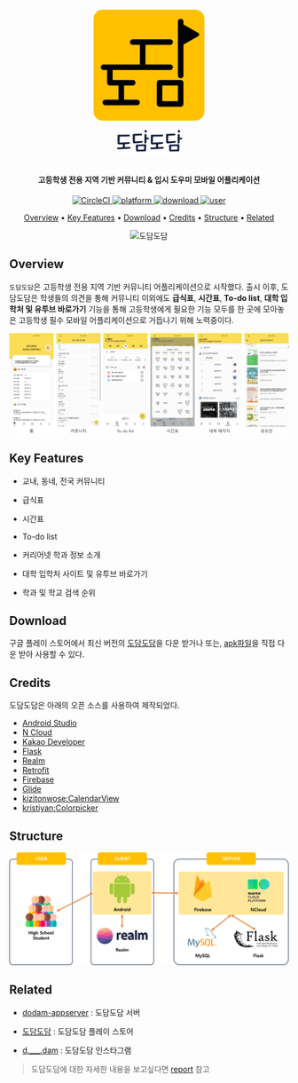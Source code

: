 <h1 align="center">
  <br>
  <a href="https://play.google.com/store/apps/details?id=com.dum.dodam"><img src=".docs/logo.png" alt="도담도담" width="200"></a>
  <br>
    <img src=".docs/logo_typo.png" alt="도담도담" width="120" style="margin:10px 0px">
  <br>
</h1>
<h4 align="center">고등학생 전용 지역 기반 커뮤니티 & 입시 도우미 모바일 어플리케이션</h4>

<p align="center">
  <a href="https://circleci.com/gh/Algostu/dodam-android">
    <img src="https://circleci.com/gh/Algostu/dodam-android.svg?style=shield&circle-token=14c8508587837734fbf0aede267564502b87760d"
         alt="CircleCI">
  </a>
  <a href="https://circleci.com/gh/Algostu/dodam-android">
    <img src="https://img.shields.io/badge/platform-android-4CAB9F"
         alt="platform">
  </a>
  <a href="https://play.google.com/store/apps/details?id=com.dum.dodam">
    <img src="https://img.shields.io/badge/download-57-1EAEDB"
         alt="download">
  </a>
  <a href="https://play.google.com/store/apps/details?id=com.dum.dodam">
    <img src="https://img.shields.io/badge/user-40-ff69b4"
         alt="user">
  </a>
</p>
<p align="center">
  <a href="#overview">Overview</a> • 
  <a href="#key-features">Key Features</a> • 
  <a href="#download">Download</a> •  
  <a href="#credits">Credits</a> •   
  <a href="#structure">Structure</a> • 
  <a href="#related">Related</a>
</p>
<p align="center">
   <img src=".docs\full_gif.gif" alt="도담도담"> 
</p>



## Overview

`도담도담`은 고등학생 전용 지역 기반 커뮤니티 어플리케이션으로 시작했다. 출시 이후, 도담도담은 학생들의 의견을 통해 커뮤니티 이외에도 **급식표**, **시간표**, **To-do list**, **대학 입학처 및 유투브 바로가기** 기능을 통해 고등학생에게 필요한 기능 모두를  한 곳에 모아놓은 고등학생 필수 모바일 어플리케이션으로 거듭나기 위해 노력중이다.

![screenshots](.docs/screenshots.png)

## Key Features

* 교내, 동네, 전국 커뮤니티

* 급식표
* 시간표
* To-do list
* 커리어넷 학과 정보 소개
* 대학 입학처 사이트 및 유투브 바로가기
* 학과 및 학교 검색 순위

## Download

구글 플레이 스토어에서 최신 버전의 [도담도담](https://play.google.com/store/apps/details?id=com.dum.dodam)을 다운 받거나 또는, [apk파일](app/release/)을 직접 다운 받아 사용할 수 있다.

## Credits

도담도담은 아래의 오픈 소스를 사용하여 제작되었다.

* [Android Studio](https://developer.android.com/studio)
* [N Cloud](https://www.ncloud.com/)
* [Kakao Developer](https://developers.kakao.com/)
* [Flask](https://flask.palletsprojects.com/en/1.1.x/)
* [Realm](https://realm.io/)
* [Retrofit](https://square.github.io/retrofit/)
* [Firebase](https://firebase.google.com/)
* [Glide](https://github.com/bumptech/glide)
* [kizitonwose:CalendarView](https://github.com/kizitonwose/CalendarView)
* [kristiyan:Colorpicker](https://github.com/kristiyanP/colorpicker)

## Structure

![Structure](.docs/structure.png)

## Related

* [dodam-appserver](https://github.com/Algostu/dodam-appserver) : 도담도담 서버

* [도담도담](https://play.google.com/store/apps/details?id=com.dum.dodam) : 도담도담 플레이 스토어
* [d.___.dam](https://www.instagram.com/d.___.dam/) : 도담도담 인스타그램



> 도담도담에 대한 자세한 내용을 보고싶다면 [report](.docs/report.pdf) 참고